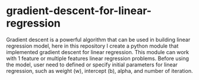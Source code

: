 # gradient-descent-for-linear-regression
Gradient descent is a powerful algorithm that can be used in building linear regression model, here in this repository I create a python module that implemented gradient descent for linear regression. This module can work with 1 feature or multiple features linear regression problems. Before using the model, user need to defined or specify initial parameters for linear regression, such as weight (w), intercept (b), alpha, and number of iteration. 
